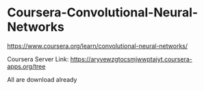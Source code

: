# Coursera-Convolutional-Neural-Networks
https://www.coursera.org/learn/convolutional-neural-networks/

Coursera Server Link:
https://aryvewzgtocsmjwwptajyt.coursera-apps.org/tree

All are download already
